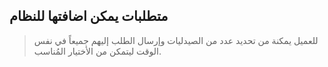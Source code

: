 ## متطلبات يمكن اضافتها للنظام

> للعميل يمكنة من تحديد عدد من الصيدليات وإرسال الطلب إليهم جميعاً في نفس الوقت ليتمكن من الأختيار المُناسب.

